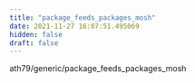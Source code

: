 ```yaml
---
title: "package_feeds_packages_mosh"
date: 2021-11-27 16:07:51.495069
hidden: false
draft: false
---
```


ath79/generic/package_feeds_packages_mosh

